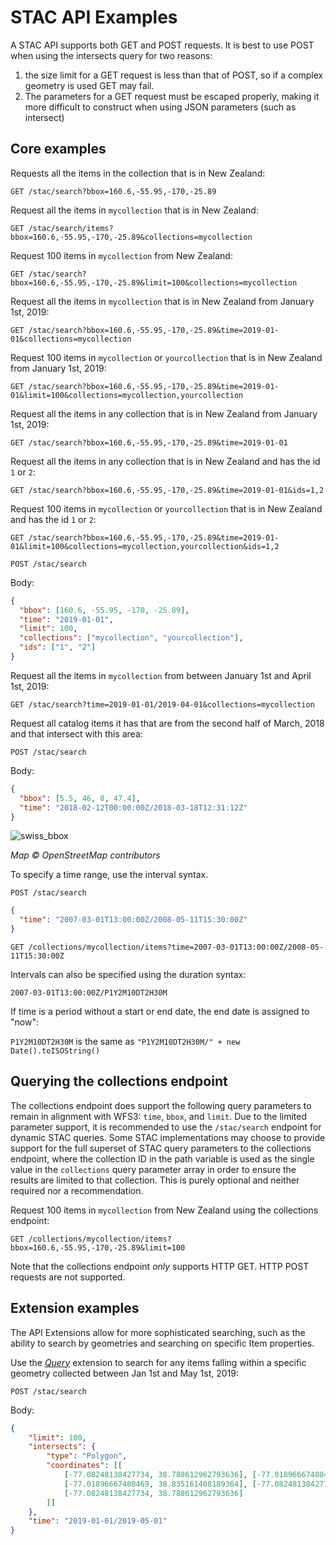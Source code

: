 # STAC API Examples

A STAC API supports both GET and POST requests. It is best to use POST when using the intersects query for two reasons:

1. the size limit for a GET request is less than that of POST, so if a complex geometry is used GET may fail.
2. The parameters for a GET request must be escaped properly, making it more difficult to construct when using JSON 
parameters (such as intersect)

## Core examples

Requests all the items in the collection that is in New Zealand:

```
GET /stac/search?bbox=160.6,-55.95,-170,-25.89
```

Request all the items in `mycollection` that is in New Zealand:

```
GET /stac/search/items?bbox=160.6,-55.95,-170,-25.89&collections=mycollection
```

Request 100 items in `mycollection` from New Zealand:

```
GET /stac/search?bbox=160.6,-55.95,-170,-25.89&limit=100&collections=mycollection
```

Request all the items in `mycollection` that is in New Zealand from January 1st, 2019:

```
GET /stac/search?bbox=160.6,-55.95,-170,-25.89&time=2019-01-01&collections=mycollection
```

Request 100 items in `mycollection` or `yourcollection` that is in New Zealand from January 1st, 2019:

```
GET /stac/search?bbox=160.6,-55.95,-170,-25.89&time=2019-01-01&limit=100&collections=mycollection,yourcollection
```

Request all the items in any collection that is in New Zealand from January 1st, 2019:

```
GET /stac/search?bbox=160.6,-55.95,-170,-25.89&time=2019-01-01
```

Request all the items in any collection that is in New Zealand and has the id `1` or `2`:

```
GET /stac/search?bbox=160.6,-55.95,-170,-25.89&time=2019-01-01&ids=1,2
```

Request 100 items in `mycollection` or `yourcollection` that is in New Zealand and has the id `1` or `2`:

```
GET /stac/search?bbox=160.6,-55.95,-170,-25.89&time=2019-01-01&limit=100&collections=mycollection,yourcollection&ids=1,2
```

```
POST /stac/search
```

Body:
```json
{
  "bbox": [160.6, -55.95, -170, -25.89],
  "time": "2019-01-01",
  "limit": 100,
  "collections": ["mycollection", "yourcollection"],
  "ids": ["1", "2"]
}
```

Request all the items in `mycollection` from between January 1st and April 1st, 2019:

```
GET /stac/search?time=2019-01-01/2019-04-01&collections=mycollection
```

Request all catalog items it has that are from the second half of March, 2018 and that intersect with this area:

```
POST /stac/search
```

Body:
```json
{
  "bbox": [5.5, 46, 8, 47.4],
  "time": "2018-02-12T00:00:00Z/2018-03-18T12:31:12Z"
}
```

![swiss_bbox](https://user-images.githubusercontent.com/407017/38382405-b5e69344-38be-11e8-90dc-35738678356d.png)

_Map © OpenStreetMap contributors_


To specify a time range, use the interval syntax.

```
POST /stac/search
```

```json
{
  "time": "2007-03-01T13:00:00Z/2008-05-11T15:30:00Z"
}
```

```
GET /collections/mycollection/items?time=2007-03-01T13:00:00Z/2008-05-11T15:30:00Z
```

Intervals can also be specified using the duration syntax:

```
2007-03-01T13:00:00Z/P1Y2M10DT2H30M
```

If time is a period without a start or end date, the end date is assigned to "now":

`P1Y2M10DT2H30M` is the same as `"P1Y2M10DT2H30M/" + new Date().toISOString()`

## Querying the collections endpoint

The collections endpoint does support the following query parameters to remain in alignment with WFS3:  `time`, `bbox`, 
and `limit`.  Due to the limited parameter support, it is recommended to use the `/stac/search` endpoint for dynamic 
STAC queries.  Some STAC implementations may choose to provide support for the full superset of STAC query parameters 
to the collections endpoint, where the collection ID in the path variable is used as the single value in the 
`collections` query parameter array in order to ensure the results are limited to that collection.  This is purely 
optional and neither required nor a recommendation.

Request 100 items in `mycollection` from New Zealand using the collections endpoint:

```
GET /collections/mycollection/items?bbox=160.6,-55.95,-170,-25.89&limit=100
```

Note that the collections endpoint _only_ supports HTTP GET. HTTP POST requests are not supported.

## Extension examples

The API Extensions allow for more sophisticated searching, such as the ability to search by geometries and searching on 
specific Item properties.

Use the *[Query](extensions/query/README.md)* extension to search for any items falling within a specific geometry 
collected between Jan 1st and May 1st, 2019:

```
POST /stac/search
```

Body:
```json
{
    "limit": 100,
    "intersects": {
        "type": "Polygon",
        "coordinates": [[
            [-77.08248138427734, 38.788612962793636], [-77.01896667480469, 38.788612962793636],
            [-77.01896667480469, 38.835161408189364], [-77.08248138427734, 38.835161408189364],
            [-77.08248138427734, 38.788612962793636]
        ]]
    },
    "time": "2019-01-01/2019-05-01"
}
```
